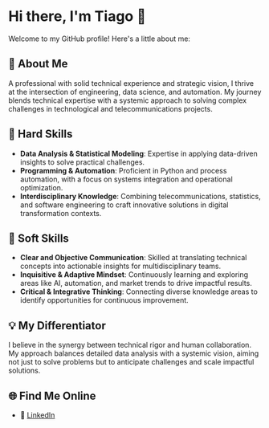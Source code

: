 # Hi there, I'm Tiago 👋

Welcome to my GitHub profile! Here's a little about me:

## 🚀 About Me
A professional with solid technical experience and strategic vision, I thrive at the intersection of engineering, data science, and automation. My journey blends technical expertise with a systemic approach to solving complex challenges in technological and telecommunications projects.

## 🔹 Hard Skills
- **Data Analysis & Statistical Modeling**: Expertise in applying data-driven insights to solve practical challenges.
- **Programming & Automation**: Proficient in Python and process automation, with a focus on systems integration and operational optimization.
- **Interdisciplinary Knowledge**: Combining telecommunications, statistics, and software engineering to craft innovative solutions in digital transformation contexts.

## 🔹 Soft Skills
- **Clear and Objective Communication**: Skilled at translating technical concepts into actionable insights for multidisciplinary teams.
- **Inquisitive & Adaptive Mindset**: Continuously learning and exploring areas like AI, automation, and market trends to drive impactful results.
- **Critical & Integrative Thinking**: Connecting diverse knowledge areas to identify opportunities for continuous improvement.

## 💡 My Differentiator
I believe in the synergy between technical rigor and human collaboration. My approach balances detailed data analysis with a systemic vision, aiming not just to solve problems but to anticipate challenges and scale impactful solutions.

## 🌐 Find Me Online
- 💼 [LinkedIn]([https://linkedin.com/in/tblacerda](https://www.linkedin.com/in/tiago-beltrao-lacerda-pmp/))


